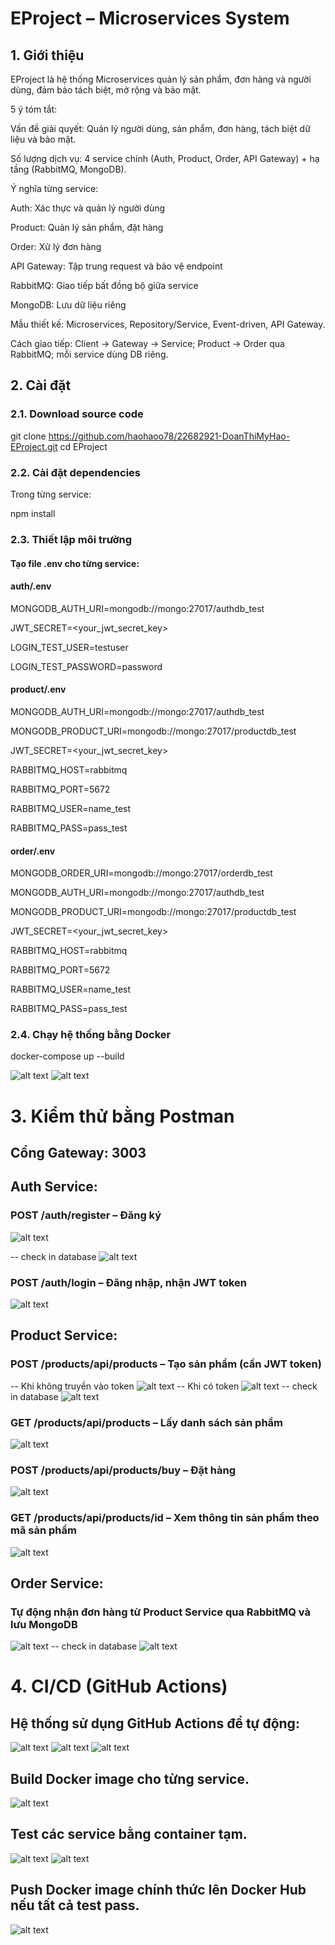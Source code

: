 # EProject – Microservices System

## 1. Giới thiệu

EProject là hệ thống Microservices quản lý sản phẩm, đơn hàng và người dùng, đảm bảo tách biệt, mở rộng và bảo mật.

5 ý tóm tắt:

Vấn đề giải quyết: Quản lý người dùng, sản phẩm, đơn hàng, tách biệt dữ liệu và bảo mật.

Số lượng dịch vụ: 4 service chính (Auth, Product, Order, API Gateway) + hạ tầng (RabbitMQ, MongoDB).

Ý nghĩa từng service:

Auth: Xác thực và quản lý người dùng

Product: Quản lý sản phẩm, đặt hàng

Order: Xử lý đơn hàng

API Gateway: Tập trung request và bảo vệ endpoint

RabbitMQ: Giao tiếp bất đồng bộ giữa service

MongoDB: Lưu dữ liệu riêng

Mẫu thiết kế: Microservices, Repository/Service, Event-driven, API Gateway.

Cách giao tiếp: Client → Gateway → Service; Product → Order qua RabbitMQ; mỗi service dùng DB riêng.

## 2. Cài đặt
### 2.1. Download source code
git clone https://github.com/haohaoo78/22682921-DoanThiMyHao-EProject.git
cd EProject

### 2.2. Cài đặt dependencies

Trong từng service:

npm install

### 2.3. Thiết lập môi trường

#### Tạo file .env cho từng service:

#### auth/.env

MONGODB_AUTH_URI=mongodb://mongo:27017/authdb_test

JWT_SECRET=<your_jwt_secret_key>

LOGIN_TEST_USER=testuser

LOGIN_TEST_PASSWORD=password


#### product/.env

MONGODB_AUTH_URI=mongodb://mongo:27017/authdb_test

MONGODB_PRODUCT_URI=mongodb://mongo:27017/productdb_test

JWT_SECRET=<your_jwt_secret_key>

RABBITMQ_HOST=rabbitmq

RABBITMQ_PORT=5672

RABBITMQ_USER=name_test

RABBITMQ_PASS=pass_test


#### order/.env

MONGODB_ORDER_URI=mongodb://mongo:27017/orderdb_test

MONGODB_AUTH_URI=mongodb://mongo:27017/authdb_test

MONGODB_PRODUCT_URI=mongodb://mongo:27017/productdb_test

JWT_SECRET=<your_jwt_secret_key>

RABBITMQ_HOST=rabbitmq

RABBITMQ_PORT=5672

RABBITMQ_USER=name_test

RABBITMQ_PASS=pass_test


### 2.4. Chạy hệ thống bằng Docker

docker-compose up --build

![alt text](./img_readme/image.png)
![alt text](./img_readme/image-1.png)

# 3. Kiểm thử bằng Postman


## Cổng Gateway: 3003

## Auth Service:

### POST /auth/register – Đăng ký
![alt text](./img_readme/image-2.png)

-- check in database
![alt text](./img_readme/image-12.png)

### POST /auth/login – Đăng nhập, nhận JWT token
![alt text](./img_readme/image-3.png)

## Product Service:

### POST /products/api/products – Tạo sản phẩm (cần JWT token)
-- Khi không truyền vào token
![alt text](./img_readme/image-4.png)
-- Khi có token
![alt text](./img_readme/image-5.png)
-- check in database 
![alt text](./img_readme/image-11.png)

### GET /products/api/products – Lấy danh sách sản phẩm
![alt text](./img_readme/image-6.png)

### POST /products/api/products/buy – Đặt hàng
![alt text](./img_readme/image-7.png)

### GET /products/api/products/id – Xem thông tin sản phẩm theo mã sản phẩm 
![alt text](./img_readme/image-8.png)

## Order Service:

### Tự động nhận đơn hàng từ Product Service qua RabbitMQ và lưu MongoDB

![alt text](./img_readme/image-9.png)
-- check in database
![alt text](./img_readme/image-10.png)

# 4. CI/CD (GitHub Actions)

## Hệ thống sử dụng GitHub Actions để tự động:
![alt text](./img_readme/image-13.png)
![alt text](./img_readme/image-14.png)
![alt text](./img_readme/image-15.png)

## Build Docker image cho từng service.
![alt text](./img_readme/image-16.png)

## Test các service bằng container tạm.
![alt text](./img_readme/image-18.png)
![alt text](./img_readme/image-19.png)

## Push Docker image chính thức lên Docker Hub nếu tất cả test pass.
![alt text](./img_readme/image-20.png)





